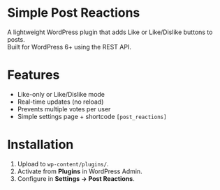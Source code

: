 # Simple Post Reactions

A lightweight WordPress plugin that adds Like or Like/Dislike buttons to posts.  
Built for WordPress 6+ using the REST API.

# Features
- Like-only or Like/Dislike mode
- Real-time updates (no reload)
- Prevents multiple votes per user
- Simple settings page + shortcode `[post_reactions]`

# Installation
1. Upload to `wp-content/plugins/`.
2. Activate from **Plugins** in WordPress Admin.
3. Configure in **Settings → Post Reactions**.
